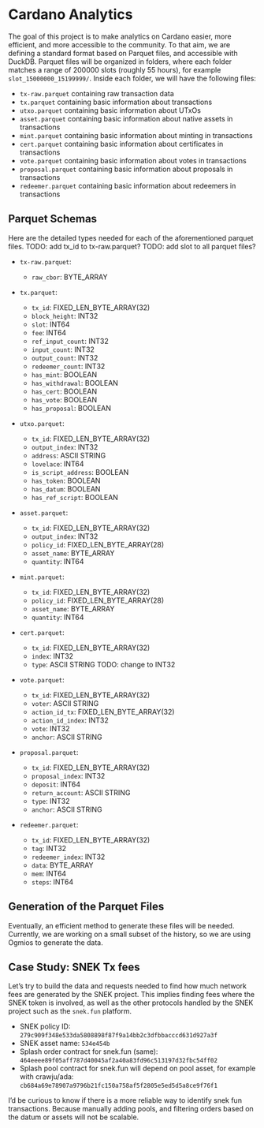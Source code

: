# Cardano Analytics

The goal of this project is to make analytics on Cardano easier, more efficient, and more accessible to the community.
To that aim, we are defining a standard format based on Parquet files, and accessible with DuckDB.
Parquet files will be organized in folders, where each folder matches a range of 200000 slots (roughly 55 hours), for example `slot_15000000_15199999/`.
Inside each folder, we will have the following files:
- `tx-raw.parquet` containing raw transaction data
- `tx.parquet` containing basic information about transactions
- `utxo.parquet` containing basic information about UTxOs
- `asset.parquet` containing basic information about native assets in transactions
- `mint.parquet` containing basic information about minting in transactions
- `cert.parquet` containing basic information about certificates in transactions
- `vote.parquet` containing basic information about votes in transactions
- `proposal.parquet` containing basic information about proposals in transactions
- `redeemer.parquet` containing basic information about redeemers in transactions

## Parquet Schemas

Here are the detailed types needed for each of the aforementioned parquet files.
TODO: add tx_id to tx-raw.parquet?
TODO: add slot to all parquet files?

- `tx-raw.parquet`:
  - `raw_cbor`: BYTE_ARRAY

- `tx.parquet`:
  - `tx_id`: FIXED_LEN_BYTE_ARRAY(32)
  - `block_height`: INT32
  - `slot`: INT64
  - `fee`: INT64
  - `ref_input_count`: INT32
  - `input_count`: INT32
  - `output_count`: INT32
  - `redeemer_count`: INT32
  - `has_mint`: BOOLEAN
  - `has_withdrawal`: BOOLEAN
  - `has_cert`: BOOLEAN
  - `has_vote`: BOOLEAN
  - `has_proposal`: BOOLEAN

- `utxo.parquet`:
  - `tx_id`: FIXED_LEN_BYTE_ARRAY(32)
  - `output_index`: INT32
  - `address`: ASCII STRING
  - `lovelace`: INT64
  - `is_script_address`: BOOLEAN
  - `has_token`: BOOLEAN
  - `has_datum`: BOOLEAN
  - `has_ref_script`: BOOLEAN

- `asset.parquet`:
  - `tx_id`: FIXED_LEN_BYTE_ARRAY(32)
  - `output_index`: INT32
  - `policy_id`: FIXED_LEN_BYTE_ARRAY(28)
  - `asset_name`: BYTE_ARRAY
  - `quantity`: INT64

- `mint.parquet`:
  - `tx_id`: FIXED_LEN_BYTE_ARRAY(32)
  - `policy_id`: FIXED_LEN_BYTE_ARRAY(28)
  - `asset_name`: BYTE_ARRAY
  - `quantity`: INT64

- `cert.parquet`:
  - `tx_id`: FIXED_LEN_BYTE_ARRAY(32)
  - `index`: INT32
  - `type`: ASCII STRING  TODO: change to INT32

- `vote.parquet`:
  - `tx_id`: FIXED_LEN_BYTE_ARRAY(32)
  - `voter`: ASCII STRING
  - `action_id_tx`: FIXED_LEN_BYTE_ARRAY(32)
  - `action_id_index`: INT32
  - `vote`: INT32
  - `anchor`: ASCII STRING

- `proposal.parquet`:
  - `tx_id`: FIXED_LEN_BYTE_ARRAY(32)
  - `proposal_index`: INT32
  - `deposit`: INT64
  - `return_account`: ASCII STRING
  - `type`: INT32
  - `anchor`: ASCII STRING

- `redeemer.parquet`:
  - `tx_id`: FIXED_LEN_BYTE_ARRAY(32)
  - `tag`: INT32
  - `redeemer_index`: INT32
  - `data`: BYTE_ARRAY
  - `mem`: INT64
  - `steps`: INT64

## Generation of the Parquet Files

Eventually, an efficient method to generate these files will be needed.
Currently, we are working on a small subset of the history, so we are using Ogmios to generate the data.

## Case Study: SNEK Tx fees

Let’s try to build the data and requests needed to find how much network fees are generated by the SNEK project.
This implies finding fees where the SNEK token is involved, as well as the other protocols handled by the SNEK project such as the `snek.fun` platform.

- SNEK policy ID: `279c909f348e533da5808898f87f9a14bb2c3dfbbacccd631d927a3f`
- SNEK asset name: `534e454b`
- Splash order contract for snek.fun (same): `464eeee89f05aff787d40045af2a40a83fd96c513197d32fbc54ff02`
- Splash pool contract for snek.fun will depend on pool asset, for example with crawju/ada: `cb684a69e78907a9796b21fc150a758af5f2805e5ed5d5a8ce9f76f1`

I’d be curious to know if there is a more reliable way to identify snek fun transactions.
Because manually adding pools, and filtering orders based on the datum or assets will not be scalable.
